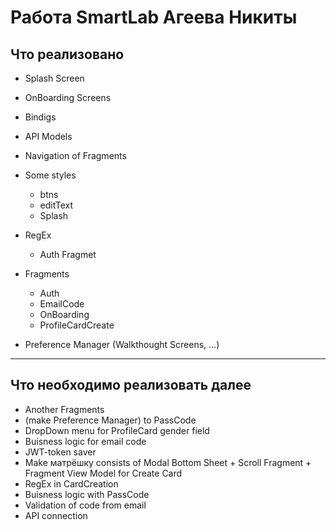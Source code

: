 # **Работа SmartLab Агеева Никиты**

## Что реализовано

* Splash Screen
* OnBoarding Screens 
* Bindigs
* API Models
* Navigation of Fragments

* Some styles
    * btns
    * editText
    * Splash


* RegEx 
    * Auth Fragmet

* Fragments
    * Auth
    * EmailCode
    * OnBoarding
    * ProfileCardCreate

* Preference Manager (Walkthought Screens, ...)


-----

## Что необходимо реализовать далее

* Another Fragments
* (make Preference Manager) to PassCode
* DropDown menu for ProfileCard gender field
* Buisness logic for email code
* JWT-token saver
* Make матрёшку consists of Modal Bottom Sheet + Scroll Fragment + Fragment View Model for Create Card
* RegEx in CardCreation
* Buisness logic with PassCode
* Validation of code from email
* API connection

